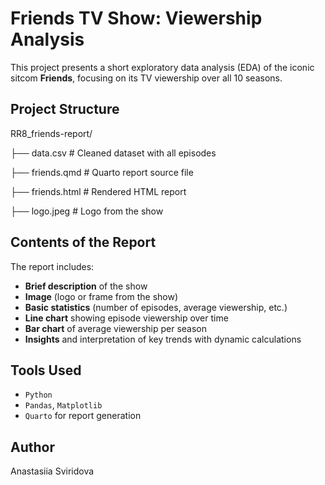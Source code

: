# Friends TV Show: Viewership Analysis

This project presents a short exploratory data analysis (EDA) of the iconic sitcom **Friends**, focusing on its TV viewership over all 10 seasons.

## Project Structure

RR8_friends-report/

├── data.csv # Cleaned dataset with all episodes

├── friends.qmd # Quarto report source file

├── friends.html # Rendered HTML report

├── logo.jpeg # Logo from the show

## Contents of the Report

The report includes:

- **Brief description** of the show
- **Image** (logo or frame from the show)
- **Basic statistics** (number of episodes, average viewership, etc.)
- **Line chart** showing episode viewership over time
- **Bar chart** of average viewership per season
- **Insights** and interpretation of key trends with dynamic calculations

## Tools Used

- `Python`
- `Pandas`, `Matplotlib`
- `Quarto` for report generation

## Author

Anastasiia Sviridova